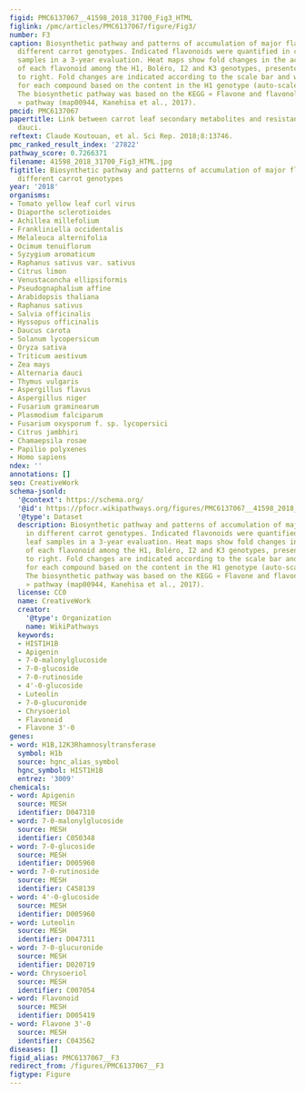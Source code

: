 ```yaml
---
figid: PMC6137067__41598_2018_31700_Fig3_HTML
figlink: /pmc/articles/PMC6137067/figure/Fig3/
number: F3
caption: Biosynthetic pathway and patterns of accumulation of major flavonoids in
  different carrot genotypes. Indicated flavonoids were quantified in carrot leaf
  samples in a 3-year evaluation. Heat maps show fold changes in the accumulation
  of each flavonoid among the H1, Boléro, I2 and K3 genotypes, presented from left
  to right. Fold changes are indicated according to the scale bar and were calculated
  for each compound based on the content in the H1 genotype (auto-scaled values).
  The biosynthetic pathway was based on the KEGG « Flavone and flavonol biosynthesis
  » pathway (map00944, Kanehisa et al., 2017).
pmcid: PMC6137067
papertitle: Link between carrot leaf secondary metabolites and resistance to Alternaria
  dauci.
reftext: Claude Koutouan, et al. Sci Rep. 2018;8:13746.
pmc_ranked_result_index: '27822'
pathway_score: 0.7266371
filename: 41598_2018_31700_Fig3_HTML.jpg
figtitle: Biosynthetic pathway and patterns of accumulation of major flavonoids in
  different carrot genotypes
year: '2018'
organisms:
- Tomato yellow leaf curl virus
- Diaporthe sclerotioides
- Achillea millefolium
- Frankliniella occidentalis
- Melaleuca alternifolia
- Ocimum tenuiflorum
- Syzygium aromaticum
- Raphanus sativus var. sativus
- Citrus limon
- Venustaconcha ellipsiformis
- Pseudognaphalium affine
- Arabidopsis thaliana
- Raphanus sativus
- Salvia officinalis
- Hyssopus officinalis
- Daucus carota
- Solanum lycopersicum
- Oryza sativa
- Triticum aestivum
- Zea mays
- Alternaria dauci
- Thymus vulgaris
- Aspergillus flavus
- Aspergillus niger
- Fusarium graminearum
- Plasmodium falciparum
- Fusarium oxysporum f. sp. lycopersici
- Citrus jambhiri
- Chamaepsila rosae
- Papilio polyxenes
- Homo sapiens
ndex: ''
annotations: []
seo: CreativeWork
schema-jsonld:
  '@context': https://schema.org/
  '@id': https://pfocr.wikipathways.org/figures/PMC6137067__41598_2018_31700_Fig3_HTML.html
  '@type': Dataset
  description: Biosynthetic pathway and patterns of accumulation of major flavonoids
    in different carrot genotypes. Indicated flavonoids were quantified in carrot
    leaf samples in a 3-year evaluation. Heat maps show fold changes in the accumulation
    of each flavonoid among the H1, Boléro, I2 and K3 genotypes, presented from left
    to right. Fold changes are indicated according to the scale bar and were calculated
    for each compound based on the content in the H1 genotype (auto-scaled values).
    The biosynthetic pathway was based on the KEGG « Flavone and flavonol biosynthesis
    » pathway (map00944, Kanehisa et al., 2017).
  license: CC0
  name: CreativeWork
  creator:
    '@type': Organization
    name: WikiPathways
  keywords:
  - HIST1H1B
  - Apigenin
  - 7-0-malonylglucoside
  - 7-0-glucoside
  - 7-0-rutinoside
  - 4'-0-glucoside
  - Luteolin
  - 7-0-glucuronide
  - Chrysoeriol
  - Flavonoid
  - Flavone 3'-0
genes:
- word: H1B,12K3Rhamnosyltransferase
  symbol: H1b
  source: hgnc_alias_symbol
  hgnc_symbol: HIST1H1B
  entrez: '3009'
chemicals:
- word: Apigenin
  source: MESH
  identifier: D047310
- word: 7-0-malonylglucoside
  source: MESH
  identifier: C050348
- word: 7-0-glucoside
  source: MESH
  identifier: D005960
- word: 7-0-rutinoside
  source: MESH
  identifier: C458139
- word: 4'-0-glucoside
  source: MESH
  identifier: D005960
- word: Luteolin
  source: MESH
  identifier: D047311
- word: 7-0-glucuronide
  source: MESH
  identifier: D020719
- word: Chrysoeriol
  source: MESH
  identifier: C007054
- word: Flavonoid
  source: MESH
  identifier: D005419
- word: Flavone 3'-0
  source: MESH
  identifier: C043562
diseases: []
figid_alias: PMC6137067__F3
redirect_from: /figures/PMC6137067__F3
figtype: Figure
---
```

